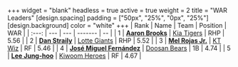 +++
widget = "blank"
headless = true
active = true
weight = 2
title = "WAR Leaders"
[design.spacing]
padding = ["50px", "25%", "0px", "25%"]
[design.background]
color = "white"
+++
| Rank | Name | Team | Position | WAR |
| :---: | --- | --- | ------- | -- |
| 1 | [**Aaron Brooks**](/players/13760) | [Kia Tigers](/teams/KiaTigers) | RHP | 5.56 |
| 2 | [**Dan Straily**](/players/13648) | [Lotte Giants](/teams/LotteGiants) | RHP | 5.52 |
| 3 | [**Mel Rojas Jr.**](/players/11380) | [KT Wiz](/teams/KTWiz) | RF | 5.46 |
| 4 | [**José Miguel Fernández**](/players/12514) | [Doosan Bears](/teams/DoosanBears) | 1B | 4.74 |
| 5 | [**Lee Jung-hoo**](/players/10673) | [Kiwoom Heroes](/teams/KiwoomHeroes) | RF | 4.67 |
